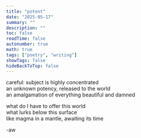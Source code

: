 ```yaml
---
title: "potent"
date: "2025-05-17"
summary: ""
description: ""
toc: false
readTime: false
autonumber: true
math: true
tags: ["poetry", "writing"]
showTags: false
hideBackToTop: false
---
```


careful: subject is highly concentrated  
an unknown potency, released to the world  
an amalgamation of everything beautiful and damned  
  
what do I have to offer this world   
what lurks below this surface  
like magma in a mantle, awaiting its time  

-aw